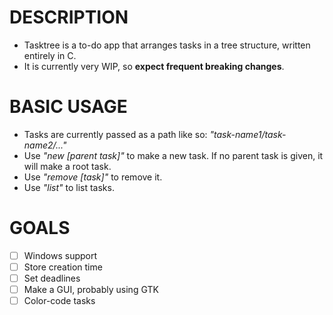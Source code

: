 # DESCRIPTION
* Tasktree is a to-do app that arranges tasks in a tree structure, written entirely in C.
* It is currently very WIP, so **expect frequent breaking changes**.

# BASIC USAGE
* Tasks are currently passed as a path like so: *"task-name1/task-name2/..."*
* Use *"new [parent task]"* to make a new task. If no parent task is given, it will make a root task.
* Use *"remove [task]"* to remove it.
* Use *"list"* to list tasks.

# GOALS
- [ ] Windows support
- [ ] Store creation time
- [ ] Set deadlines
- [ ] Make a GUI, probably using GTK
- [ ] Color-code tasks
